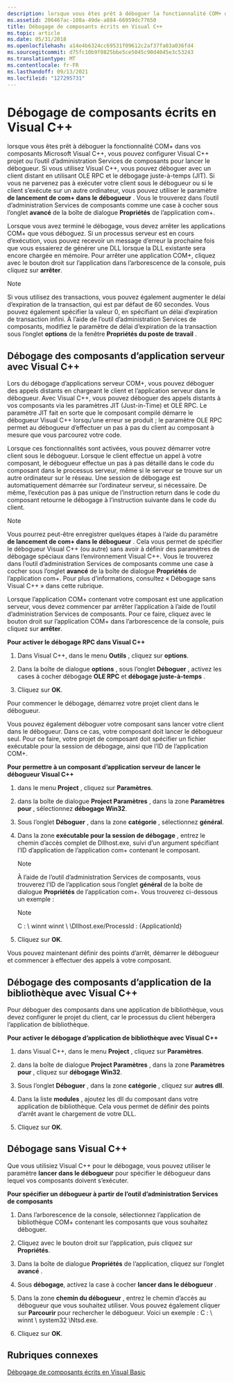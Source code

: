 ```yaml
---
description: lorsque vous êtes prêt à déboguer la fonctionnalité COM+ dans vos composants Microsoft Visual C++, vous pouvez configurer Visual C++ projet ou l’outil d’administration Services de composants pour lancer le débogueur.
ms.assetid: 206467ac-108a-49de-a884-66959dc77650
title: Débogage de composants écrits en Visual C++
ms.topic: article
ms.date: 05/31/2018
ms.openlocfilehash: a14e4b6324cc69531f09612c2af37fa03a036fd4
ms.sourcegitcommit: d75fc10b9f0825bbe5ce5045c90d4045e3c53243
ms.translationtype: MT
ms.contentlocale: fr-FR
ms.lasthandoff: 09/13/2021
ms.locfileid: "127295731"
---
```

# <a name="debugging-components-written-in-visual-c"></a>Débogage de composants écrits en Visual C++

lorsque vous êtes prêt à déboguer la fonctionnalité COM+ dans vos composants Microsoft Visual C++, vous pouvez configurer Visual C++ projet ou l’outil d’administration Services de composants pour lancer le débogueur. Si vous utilisez Visual C++, vous pouvez déboguer avec un client distant en utilisant OLE RPC et le débogage juste-à-temps (JIT). Si vous ne parvenez pas à exécuter votre client sous le débogueur ou si le client s’exécute sur un autre ordinateur, vous pouvez utiliser le paramètre **de lancement de com+ dans le débogueur** . Vous le trouverez dans l’outil d’administration Services de composants comme une case à cocher sous l’onglet **avancé** de la boîte de dialogue **Propriétés** de l’application com+.

Lorsque vous avez terminé le débogage, vous devez arrêter les applications COM+ que vous déboguez. Si un processus serveur est en cours d’exécution, vous pouvez recevoir un message d’erreur la prochaine fois que vous essaierez de générer une DLL lorsque la DLL existante sera encore chargée en mémoire. Pour arrêter une application COM+, cliquez avec le bouton droit sur l’application dans l’arborescence de la console, puis cliquez sur **arrêter**.

> [!Note]  
> Si vous utilisez des transactions, vous pouvez également augmenter le délai d’expiration de la transaction, qui est par défaut de 60 secondes. Vous pouvez également spécifier la valeur 0, en spécifiant un délai d’expiration de transaction infini. À l’aide de l’outil d’administration Services de composants, modifiez le paramètre de délai d’expiration de la transaction sous l’onglet **options** de la fenêtre **Propriétés du poste de travail** .

 

## <a name="debugging-server-application-components-with-visual-c"></a>Débogage des composants d’application serveur avec Visual C++

Lors du débogage d’applications serveur COM+, vous pouvez déboguer des appels distants en chargeant le client et l’application serveur dans le débogueur. Avec Visual C++, vous pouvez déboguer des appels distants à vos composants via les paramètres JIT (Just-in-Time) et OLE RPC. Le paramètre JIT fait en sorte que le composant compilé démarre le débogueur Visual C++ lorsqu’une erreur se produit ; le paramètre OLE RPC permet au débogueur d’effectuer un pas à pas du client au composant à mesure que vous parcourez votre code.

Lorsque ces fonctionnalités sont activées, vous pouvez démarrer votre client sous le débogueur. Lorsque le client effectue un appel à votre composant, le débogueur effectue un pas à pas détaillé dans le code du composant dans le processus serveur, même si le serveur se trouve sur un autre ordinateur sur le réseau. Une session de débogage est automatiquement démarrée sur l’ordinateur serveur, si nécessaire. De même, l’exécution pas à pas unique de l’instruction return dans le code du composant retourne le débogage à l’instruction suivante dans le code du client.

> [!Note]  
> Vous pourrez peut-être enregistrer quelques étapes à l’aide du paramètre **de lancement de com+ dans le débogueur** . Cela vous permet de spécifier le débogueur Visual C++ (ou autre) sans avoir à définir des paramètres de débogage spéciaux dans l’environnement Visual C++. Vous le trouverez dans l’outil d’administration Services de composants comme une case à cocher sous l’onglet **avancé** de la boîte de dialogue **Propriétés** de l’application com+. Pour plus d’informations, consultez « Débogage sans Visual C++ » dans cette rubrique.

 

Lorsque l’application COM+ contenant votre composant est une application serveur, vous devez commencer par arrêter l’application à l’aide de l’outil d’administration Services de composants. Pour ce faire, cliquez avec le bouton droit sur l’application COM+ dans l’arborescence de la console, puis cliquez sur **arrêter**.

**Pour activer le débogage RPC dans Visual C++**

1.  Dans Visual C++, dans le menu **Outils** , cliquez sur **options**.

2.  Dans la boîte de dialogue **options** , sous l’onglet **Déboguer** , activez les cases à cocher débogage **OLE RPC** et **débogage juste-à-temps** .

3.  Cliquez sur **OK**.

Pour commencer le débogage, démarrez votre projet client dans le débogueur.

Vous pouvez également déboguer votre composant sans lancer votre client dans le débogueur. Dans ce cas, votre composant doit lancer le débogueur seul. Pour ce faire, votre projet de composant doit spécifier un fichier exécutable pour la session de débogage, ainsi que l’ID de l’application COM+.

**Pour permettre à un composant d’application serveur de lancer le débogueur Visual C++**

1.  dans le menu **Project** , cliquez sur **Paramètres**.

2.  dans la boîte de dialogue **Project Paramètres** , dans la zone **Paramètres pour** , sélectionnez **débogage Win32**.

3.  Sous l’onglet **Déboguer** , dans la zone **catégorie** , sélectionnez **général**.

4.  Dans la zone **exécutable pour la session de débogage** , entrez le chemin d’accès complet de Dllhost.exe, suivi d’un argument spécifiant l’ID d’application de l’application com+ contenant le composant.

    > [!Note]  
    > À l’aide de l’outil d’administration Services de composants, vous trouverez l’ID de l’application sous l’onglet **général** de la boîte de dialogue **Propriétés** de l’application com+. Vous trouverez ci-dessous un exemple :

     

    > [!Note]  
    > C : \\ winnt winnt \\ \\Dllhost.exe/ProcessId : {ApplicationId}

     

5.  Cliquez sur **OK**.

Vous pouvez maintenant définir des points d’arrêt, démarrer le débogueur et commencer à effectuer des appels à votre composant.

## <a name="debugging-library-application-components-with-visual-c"></a>Débogage des composants d’application de la bibliothèque avec Visual C++

Pour déboguer des composants dans une application de bibliothèque, vous devez configurer le projet du client, car le processus du client hébergera l’application de bibliothèque.

**Pour activer le débogage d’application de bibliothèque avec Visual C++**

1.  dans Visual C++, dans le menu **Project** , cliquez sur **Paramètres**.

2.  dans la boîte de dialogue **Project Paramètres** , dans la zone **Paramètres pour** , cliquez sur **débogage Win32**.

3.  Sous l’onglet **Déboguer** , dans la zone **catégorie** , cliquez sur **autres dll**.

4.  Dans la liste **modules** , ajoutez les dll du composant dans votre application de bibliothèque. Cela vous permet de définir des points d’arrêt avant le chargement de votre DLL.

5.  Cliquez sur **OK**.

## <a name="debugging-without-visual-c"></a>Débogage sans Visual C++

Que vous utilisiez Visual C++ pour le débogage, vous pouvez utiliser le paramètre **lancer dans le débogueur** pour spécifier le débogueur dans lequel vos composants doivent s’exécuter.

**Pour spécifier un débogueur à partir de l’outil d’administration Services de composants**

1.  Dans l’arborescence de la console, sélectionnez l’application de bibliothèque COM+ contenant les composants que vous souhaitez déboguer.

2.  Cliquez avec le bouton droit sur l’application, puis cliquez sur **Propriétés**.

3.  Dans la boîte de dialogue **Propriétés** de l’application, cliquez sur l’onglet **avancé** .

4.  Sous **débogage**, activez la case à cocher **lancer dans le débogueur** .

5.  Dans la zone **chemin du débogueur** , entrez le chemin d’accès au débogueur que vous souhaitez utiliser. Vous pouvez également cliquer sur **Parcourir** pour rechercher le débogueur. Voici un exemple : C : \\ winnt \\ system32 \\Ntsd.exe.

6.  Cliquez sur **OK**.

## <a name="related-topics"></a>Rubriques connexes

<dl> <dt>

[Débogage de composants écrits en Visual Basic](debugging-components-written-in-visual-basic.md)
</dt> </dl>

 

 




